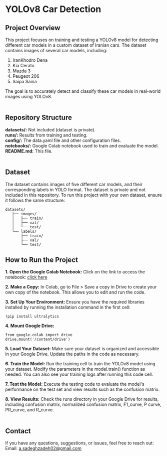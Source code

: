 # YOLOv8 Car Detection
## Project Overview
This project focuses on training and testing a YOLOv8 model for detecting different car models in a custom dataset of Iranian cars. The dataset contains images of several car models, including:<br />
1. IranKhodro Dena<br />
2. Kia Cerato<br />
3. Mazda 3<br />
4. Peugeot 206<br />
5. Saipa Saina<br />

The goal is to accurately detect and classify these car models in real-world images using YOLOv8.<br /><br />

## Repository Structure
**datasets/:** Not included (dataset is private).<br />
**runs/:** Results from training and testing.<br />
**config/:** The data.yaml file and other configuration files.<br />
**notebooks/:** Google Colab notebook used to train and evaluate the model.<br />
**README.md:** This file.<br /><br />

## Dataset
The dataset contains images of five different car models, and their corresponding labels in YOLO format. The dataset is private and not included in this repository.
To run this project with your own dataset, ensure it follows the same structure:

 ```
datasets/
    ├── images/
    │   ├── train/
    │   ├── val/
    │   └── test/
    └── labels/
        ├── train/
        ├── val/
        └── test/
```

## How to Run the Project
**1. Open the Google Colab Notebook:** Click on the link to access the notebook: [click here](https://colab.research.google.com/drive/1udoXWKEvE4UcVRZ2HL426XK5ZEUNBetW#scrollTo=S1_tdMLhbs8z)

**2. Make a Copy:** In Colab, go to File > Save a copy in Drive to create your own copy of the notebook. This allows you to edit and run the code.

**3. Set Up Your Environment:** Ensure you have the required libraries installed by running the installation command in the first cell:
```
!pip install ultralytics
```

**4. Mount Google Drive:**
```
from google.colab import drive
drive.mount('/content/drive')
```

**5. Load Your Dataset:**
Make sure your dataset is organized and accessible in your Google Drive. Update the paths in the code as necessary.

**6. Train the Model:**
Run the training cell to train the YOLOv8 model using your dataset. Modify the parameters in the model.train() function as needed. You can also see your training logs after running this code cell.


**7. Test the Model:**
Execute the testing code to evaluate the model's performance on the test set and view results such as the confusion matrix.

**8. View Results:**
Check the runs directory in your Google Drive for results, including confusion matrix, normalized confusion matrix, F1_curve, P curve, PR_curve, and R_curve. <br /><br />

## Contact
If you have any questions, suggestions, or issues, feel free to reach out:<br />
Email: a.sadeghzadeh02@gmail.com


